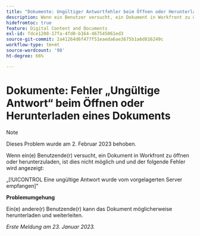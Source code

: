 ```yaml
---
title: "Dokumente: Ungültiger Antwortfehler beim Öffnen oder Herunterladen eines Dokuments"
description: Wenn ein Benutzer versucht, ein Dokument in Workfront zu öffnen oder herunterzuladen, kann er es weder öffnen noch herunterladen und es wird ein Fehler angezeigt
hidefromtoc: true
feature: Digital Content and Documents
exl-id: fdce1208-17fa-4fd0-b164-467545061ed3
source-git-commit: 2a41264d6f477f51eaeda6ae3675b1a6d816249c
workflow-type: tm+mt
source-wordcount: '98'
ht-degree: 66%

---
```


# Dokumente: Fehler „Ungültige Antwort“ beim Öffnen oder Herunterladen eines Dokuments

<!--This article is on the WF and WFP TOC-->

>[!NOTE]
>
>Dieses Problem wurde am 2. Februar 2023 behoben.

Wenn ein(e) Benutzende(r) versucht, ein Dokument in Workfront zu öffnen oder herunterzuladen, ist dies nicht möglich und und der folgende Fehler wird angezeigt:

„[!UICONTROL Eine ungültige Antwort wurde vom vorgelagerten Server empfangen]“

**Problemumgehung**

Ein(e) andere(r) Benutzende(r) kann das Dokument möglicherweise herunterladen und weiterleiten.

_Erste Meldung am 23. Januar 2023._
